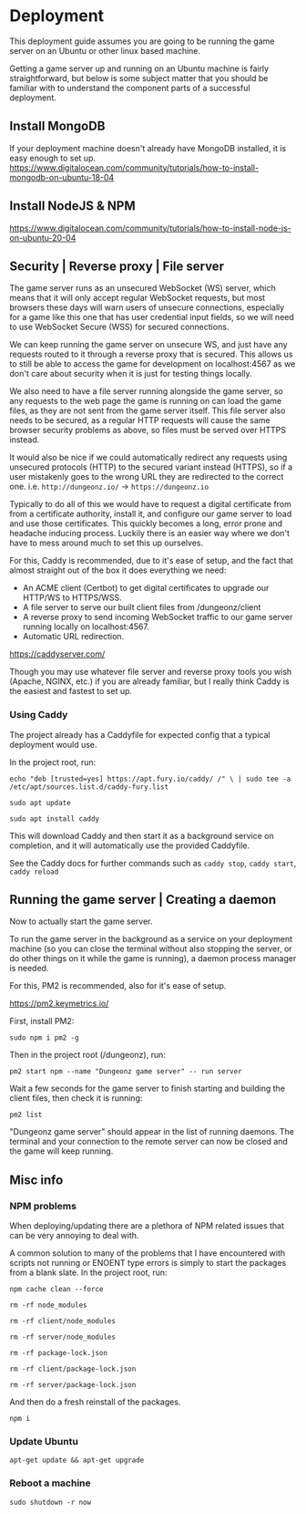 # Deployment

This deployment guide assumes you are going to be running the game server on an Ubuntu or other linux based machine.

Getting a game server up and running on an Ubuntu machine is fairly straightforward, but below is some subject matter that you should be familiar with to understand the component parts of a successful deployment.

## Install MongoDB

If your deployment machine doesn't already have MongoDB installed, it is easy enough to set up.
https://www.digitalocean.com/community/tutorials/how-to-install-mongodb-on-ubuntu-18-04

## Install NodeJS & NPM

https://www.digitalocean.com/community/tutorials/how-to-install-node-js-on-ubuntu-20-04

## Security | Reverse proxy | File server

The game server runs as an unsecured WebSocket (WS) server, which means that it will only accept regular WebSocket requests, but most browsers these days will warn users of unsecure connections, especially for a game like this one that has user credential input fields, so we will need to use WebSocket Secure (WSS) for secured connections.

We can keep running the game server on unsecure WS, and just have any requests routed to it through a reverse proxy that is secured. This allows us to still be able to access the game for development on localhost:4567 as we don't care about security when it is just for testing things locally.

We also need to have a file server running alongside the game server, so any requests to the web page the game is running on can load the game files, as they are not sent from the game server itself. This file server also needs to be secured, as a regular HTTP requests will cause the same browser security problems as above, so files must be served over HTTPS instead.

It would also be nice if we could automatically redirect any requests using unsecured protocols (HTTP) to the secured variant instead (HTTPS), so if a user mistakenly goes to the wrong URL they are redirected to the correct one.
i.e. `http://dungeonz.io/` -> `https://dungeonz.io`

Typically to do all of this we would have to request a digital certificate from from a certificate authority, install it, and configure our game server to load and use those certificates. This quickly becomes a long, error prone and headache inducing process. Luckily there is an easier way where we don't have to mess around much to set this up ourselves.

For this, Caddy is recommended, due to it's ease of setup, and the fact that almost straight out of the box it does everything we need:
- An ACME client (Certbot) to get digital certificates to upgrade our HTTP/WS to HTTPS/WSS.
- A file server to serve our built client files from /dungeonz/client
- A reverse proxy to send incoming WebSocket traffic to our game server running locally on localhost:4567.
- Automatic URL redirection.

https://caddyserver.com/

Though you may use whatever file server and reverse proxy tools you wish (Apache, NGINX, etc.) if you are already familiar, but I really think Caddy is the easiest and fastest to set up.

### Using Caddy

The project already has a Caddyfile for expected config that a typical deployment would use.

In the project root, run:

`echo "deb [trusted=yes] https://apt.fury.io/caddy/ /" \
    | sudo tee -a /etc/apt/sources.list.d/caddy-fury.list`

`sudo apt update`

`sudo apt install caddy`

This will download Caddy and then start it as a background service on completion, and it will automatically use the provided Caddyfile.

See the Caddy docs for further commands such as `caddy stop`, `caddy start`, `caddy reload`

## Running the game server | Creating a daemon

Now to actually start the game server.

To run the game server in the background as a service on your deployment machine (so you can close the terminal without also stopping the server, or do other things on it while the game is running), a daemon process manager is needed.

For this, PM2 is recommended, also for it's ease of setup.

https://pm2.keymetrics.io/

First, install PM2:

`sudo npm i pm2 -g`

Then in the project root (/dungeonz), run:

`pm2 start npm --name "Dungeonz game server" -- run server`

Wait a few seconds for the game server to finish starting and building the client files, then check it is running:

`pm2 list`

"Dungeonz game server" should appear in the list of running daemons. The terminal and your connection to the remote server can now be closed and the game will keep running.

## Misc info

### NPM problems

When deploying/updating there are a plethora of NPM related issues that can be very annoying to deal with.

A common solution to many of the problems that I have encountered with scripts not running or ENOENT type errors is simply to start the packages from a blank slate. In the project root, run:

`npm cache clean --force`

`rm -rf node_modules`

`rm -rf client/node_modules`

`rm -rf server/node_modules`

`rm -rf package-lock.json`

`rm -rf client/package-lock.json`

`rm -rf server/package-lock.json`

And then do a fresh reinstall of the packages.

`npm i`

### Update Ubuntu

`apt-get update && apt-get upgrade`

### Reboot a machine

`sudo shutdown -r now`